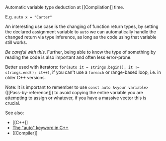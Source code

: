 Automatic variable type deduction at [[Compilation]] time.

E.g. `auto x = "Carter"`

An interesting use case is the changing of function return types, by setting the declared assignment variable to `auto` we can automatically handle the changed return via type inference, as long as the code using that variable still works.

*Be careful with this*. Further, being able to know the type of something by reading the code is also important and often less error-prone.

Better used with iterators: `for(auto it = strings.begin(); it != strings.end(); it++)`, if you can't use a `foreach` or range-based loop, i.e. in older C++ versions.

Note: It is important to remember to use `const auto &<your variable>` ([[Pass-by-reference]]) to avoid copying the entire variable you are attempting to assign or whatever, if you have a massive vector this is crucial.


See also:
- [[C++]]
- [The "auto" keyword in C++](https://www.youtube.com/watch?v=2vOPEuiGXVo)
- [[Compiler]]